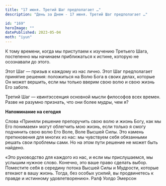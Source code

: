 ```yaml
---
title: "17 июня. Третий Шаг предполагает …"
description: "День за Днем - 17 июня. Третий Шаг предполагает …"

id: "169"
heroImage: ""
datePublished: 2023-05-04
moth: "iyun"
---
```


К тому времени, когда мы приступаем к изучению Третьего Шага, постепенно мы
начинаем приближаться к истине, которую не осознавали до этого.

Этот Шаг — призыв к каждому из нас лично. Этот Шаг предполагает принятие
решения: положиться на Волю Бога в своих делах, которые Он может вершить, если
мы только вверим свою волю и свою жизнь Его заботе.

Третий Шаг — квинтэссенция основной мысли философов всех времен. Разве не
разумно признать, что они более мудры, чем я?

**Напоминание на сегодня**

Слова «Приняли решение препоручить свою волю и жизнь Богу, как мы Его
понимаем» могут облегчить мою жизнь, если только я смогу подчинить свою волю
Его Воле, Воле Высшей Силы. Это камень преткновения для многих из нас: мы
чувствуем себя обязанными решать свои проблемы сами. Но на этом пути решение
не может быть найдено.

«Это руководство для каждого из нас, и если мы прислушаемся, мы услышим нужное
слово. Конечно, это ваше право сделать выбор. Поместите себя в середину потока
Высшей Силы и Мудрости, которые втекают в вашу жизнь. Тогда, без особых
усилий, вы продвинетесь к правде и истинному удовлетворению». Ралф Уолдо
Эмерсон
